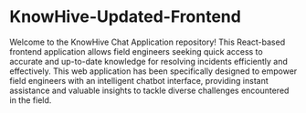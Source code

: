 # KnowHive-Updated-Frontend
Welcome to the KnowHive Chat Application repository! This React-based frontend application allows field engineers seeking quick access to accurate and up-to-date knowledge for resolving incidents efficiently and effectively. This web application has been specifically designed to empower field engineers with an intelligent chatbot interface, providing instant assistance and valuable insights to tackle diverse challenges encountered in the field.

